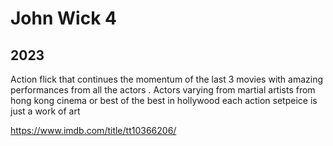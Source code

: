 # John Wick 4 
## 2023 

Action flick that continues the momentum of the last 3 movies with amazing performances from all the actors .
Actors varying from martial artists from hong kong cinema or best of the best in hollywood 
each action setpeice is just a work of art 




https://www.imdb.com/title/tt10366206/
